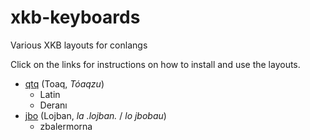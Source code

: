 # xkb-keyboards
Various XKB layouts for conlangs

Click on the links for instructions on how to install and use the layouts.
- [qtq](https://github.com/leafpool243/xkb-keyboards/blob/main/docs/qtq.md) (Toaq, *Tóaqzu*)
  - Latin
  - Deranı
- [jbo](https://github.com/leafpool243/xkb-keyboards/blob/main/docs/jbo.md) (Lojban, *la .lojban.* / *lo jbobau*)
  - zbalermorna
